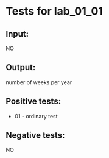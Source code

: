 # Tests for lab_01_01


## Input:
NO

## Output:
number of weeks per year


## Positive tests:
- 01 - ordinary test


## Negative tests:
NO    
